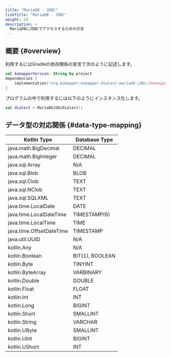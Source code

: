 ```yaml
---
title: "MariaDB - JDBC"
linkTitle: "MariaDB - JDBC"
weight: 20
description: >
  MariaDBにJDBCでアクセスするための方言
---
```


## 概要 {#overview}

利用するにはGradleの依存関係の宣言で次のように記述します。

```kotlin
val komapperVersion: String by project
dependencies {
    implementation("org.komapper:komapper-dialect-mariadb-jdbc:$komapperVersion")
}
```

プログラムの中で利用するには以下のようにインスタンス化します。

```kotlin
val dialect = MariaDbJdbcDialect()
```

## データ型の対応関係 {#data-type-mapping}

| Kotlin Type | Database Type |
|-------------|---------------|
| java.math.BigDecimal | DECIMAL |
| java.math.BigInteger | DECIMAL |
| java.sql.Array | N/A |
| java.sql.Blob | BLOB |
| java.sql.Clob | TEXT |
| java.sql.NClob | TEXT |
| java.sql.SQLXML | TEXT |
| java.time.LocalDate | DATE |
| java.time.LocalDateTime | TIMESTAMP(6) |
| java.time.LocalTime | TIME |
| java.time.OffsetDateTime | TIMESTAMP |
| java.util.UUID | N/A |
| kotlin.Any | N/A |
| kotlin.Boolean | BIT(1), BOOLEAN |
| kotlin.Byte | TINYINT |
| kotlin.ByteArray | VARBINARY |
| kotlin.Double | DOUBLE |
| kotlin.Float | FLOAT |
| kotlin.Int | INT |
| kotlin.Long | BIGINT |
| kotlin.Short | SMALLINT |
| kotlin.String | VARCHAR |
| kotlin.UByte | SMALLINT |
| kotlin.UInt | BIGINT |
| kotlin.UShort | INT |
